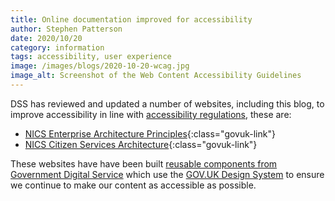 ```yaml
---
title: Online documentation improved for accessibility
author: Stephen Patterson
date: 2020/10/20
category: information
tags: accessibility, user experience
image: /images/blogs/2020-10-20-wcag.jpg
image_alt: Screenshot of the Web Content Accessibility Guidelines
---
```


DSS has reviewed and updated a number of websites, including this blog, to improve accessibility in line with [accessibility regulations](https://www.legislation.gov.uk/uksi/2018/952/contents/made), these are:

- [NICS Enterprise Architecture Principles](https://principles.ea.digitalni.gov.uk){:class="govuk-link"}
- [NICS Citizen Services Architecture](https://docs.ea.digitalni.gov.uk){:class="govuk-link"}

These websites have have been built [reusable components from Government Digital Service](https://technology.blog.gov.uk/2018/12/07/updating-the-gds-technical-documentation-tool/) which use the [GOV.UK Design System](https://design-system.service.gov.uk/) to ensure we continue to make our content as accessible as possible.
